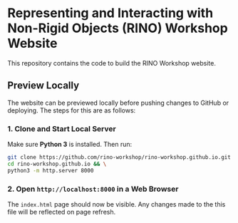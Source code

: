 # Representing and Interacting with Non-Rigid Objects (RINO) Workshop Website

This repository contains the code to build the RINO Workshop website.

## Preview Locally

The website can be previewed locally before pushing changes to GitHub or deploying. The steps for this are as follows:

### 1. Clone and Start Local Server
Make sure **Python 3** is installed. Then run:

```bash
git clone https://github.com/rino-workshop/rino-workshop.github.io.git && \
cd rino-workshop.github.io && \
python3 -m http.server 8000
```
### 2. Open `http://localhost:8000` in a Web Browser

The `index.html` page should now be visible. Any changes made to the this file will be reflected on page refresh.